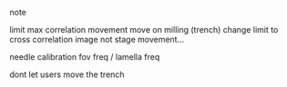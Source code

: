 note

limit max correlation movement
move on milling (trench)
change limit to cross correlation image not stage movement...

needle calibration
fov freq  / lamella freq 

dont let users move the trench